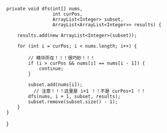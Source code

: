 
    private void dfs(int[] nums,
                     int curPos,
                     ArrayList<Integer> subset,
                     ArrayList<ArrayList<Integer>> results) {
                         
        results.add(new ArrayList<Integer>(subset));
        
        for (int i = curPos; i < nums.length; i++) {
            
            // 精华所在！！！很巧妙！！！
            if (i > curPos && nums[i] == nums[i - 1]) {
                continue;
            }
            
            subset.add(nums[i]);
	          // 注意！！！这里是 i+1 ！！不是 curPos+1 ！！
            dfs(nums, i + 1, subset, results);
            subset.remove(subset.size() - 1);
        }
    }       
}
```
